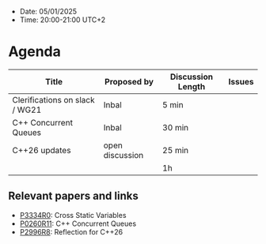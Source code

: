 * Date: 05/01/2025
* Time: 20:00-21:00 UTC+2

# Agenda

| Title | Proposed by | Discussion Length | Issues       |
|----------|-------------|-------------|----------------|
| Clerifications on slack / WG21 | Inbal |  5 min |
| C++ Concurrent Queues | Inbal | 30 min |
| C++26 updates | open discussion | 25 min |
|           |   | 1h     |          |


## Relevant papers and links
   * [P3334R0](https://wg21.link/P3334R0): Cross Static Variables
   * [P0260R11](https://wg21.link/P0260R13): C++ Concurrent Queues
   * [P2996R8](https://wg21.link/P2996R8): Reflection for C++26

